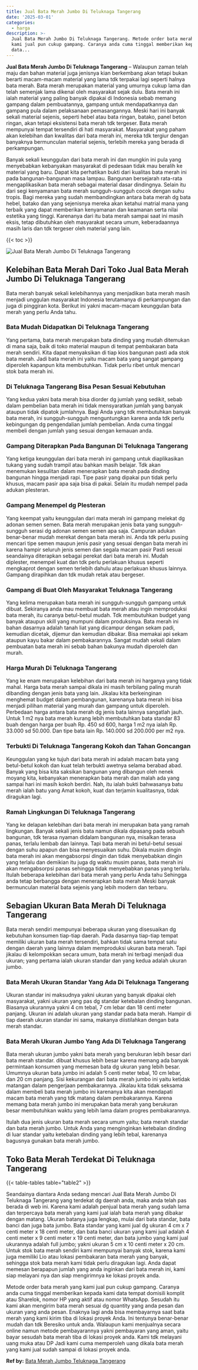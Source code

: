 ```yaml
---
title: Jual Bata Merah Jumbo Di Teluknaga Tangerang
date: '2025-03-01'
categories:
  - harga
description: >-
  Jual Bata Merah Jumbo Di Teluknaga Tangerang. Metode order bata merah yang
  kami jual pun cukup gampang. Caranya anda cuma tinggal memberikan kepada kami
  data...
---
```


**Jual Bata Merah Jumbo Di Teluknaga Tangerang** – Walaupun zaman telah maju dan bahan material juga jenisnya kian berkembang akan tetapi bukan berarti macam-macam material yang lama tdk terpakai lagi seperti halnya bata merah. Bata merah merupakan material yang umurnya cukup lama dan telah semenjak lama dikenal oleh masyarakat sejak dulu. Bata merah ini ialah material yang paling banyak dipakai di Indonesia sebab memang gampang dalam pembuatannya, gampang untuk mendapatkannya dan gampang pula dalam pelaksanaan pemasangannya. Meski hari ini banyak sekali material sejenis, seperti hebel atau bata ringan, batako, panel beton ringan, akan tetapi eksistensi bata merah tdk tergeser. Bata merah mempunyai tempat tersendiri di hati masyarakat. Masyarakat yang paham akan kelebihan dan kwalitas dari bata merah ini, mereka tdk tergiur dengan banyaknya bermunculan material sejenis, terlebih mereka yang berada di perkampungan.

Banyak sekali keunggulan dari bata merah ini dan mungkin ini pula yang menyebabkan kebanyakan masyarakat di pedesaan tidak mau beralih ke material yang baru. Dapat kita perhatikan bukti dari kualitas bata merah ini pada bangunan-bangunan masa lampau. Bangunan bersejarah rata-rata mengaplikasikan bata merah sebagai material dasar dindingnya. Selain itu dari segi kenyamanan bata merah sungguh-sungguh cocok dengan suhu tropis. Bagi mereka yang sudah membandingkan antara bata merah dg bata hebel, batako dan yang sejenisnya mereka akan ketahui matrial mana yang terbaik yang dapat memberikan kenyamanan dan keamanan serta nilai estetika yang tinggi. Karenanya dari itu bata merah sampai saat ini masih eksis, tetap dibutuhkan oleh masyarakat secara umum, keberadaannya masih laris dan tdk tergeser oleh material yang lain.

{{< toc >}}

![Jual Bata Merah Jumbo Di Teluknaga Tangerang](/images/jual-bata-merah-38.png)

## Kelebihan Bata Merah Dari Toko Jual Bata Merah Jumbo Di Teluknaga Tangerang

Bata merah banyak sekali kelebihannya yang menjadikan bata merah masih menjadi unggulan masyarakat Indonesia terutamanya di perkampungan dan juga di pinggiran kota. Berikut ini yakni macam-macam keunggulan bata merah yang perlu Anda tahu.

### Bata Mudah Didapatkan Di Teluknaga Tangerang

Yang pertama, bata merah merupakan bata dinding yang mudah ditemukan di mana saja, baik di toko material maupun di tempat pembakaran bata merah sendiri. Kita dapat menyaksikan di tiap kios bangunan pasti ada stok bata merah. Jadi bata merah ini yaitu macam bata yang sangat gampang diperoleh kapanpun kita membutuhkan. Tidak perlu ribet untuk mencari stok bata merah ini.

### Di Teluknaga Tangerang Bisa Pesan Sesuai Kebutuhan

Yang kedua yakni bata merah bisa diorder dg jumlah yang sedikit, sebab dalam pembelian bata merah ini tidak mensyaratkan jumlah yang banyak ataupun tidak dipatok jumlahnya. Bagi Anda yang tdk membutuhkan banyak bata merah, ini sungguh-sungguh menguntungkan karena anda tdk perlu kebingungan dg pengendalian jumlah pembelian. Anda cuma tinggal membeli dengan jumlah yang sesuai dengan kemauan anda.

### Gampang Diterapkan Pada Bangunan Di Teluknaga Tangerang

Yang ketiga keunggulan dari bata merah ini gampang untuk diaplikasikan tukang yang sudah trampil atau bahkan masih belajar. Tdk akan menemukan kesulitan dalam menerapkan bata merah pada dinding bangunan hingga menjadi rapi. Tipe pasir yang dipakai pun tidak perlu khusus, macam pasir apa saja bisa di pakai. Selain itu mudah nempel pada adukan plesteran.

### Gampang Menempel dg Plesteran

Yang keempat yaitu keunggulan dari mata merah ini gampang melekat dg adonan semen semen. Bata merah merupakan jenis bata yang sungguh-sungguh serasi dg adonan semen semen apa saja. Campuran adukan benar-benar mudah merekat dengan bata merah ini. Anda tdk perlu pusing mencari tipe semen maupun jenis pasir yang sesuai dengan bata merah ini karena hampir seluruh jenis semen dan segala macam pasir Pasti sesuai seandainya diterapkan sebagai perekat dari bata merah ini. Mudah diplester, menempel kuat dan tdk perlu perlakuan khusus seperti mengkaprot dengan semen terlebih dahulu atau perlakuan khusus lainnya. Gampang dirapihkan dan tdk mudah retak atau bergeser.

### Gampang di Buat Oleh Masyarakat Teluknaga Tangerang

Yang kelima merupakan bata merah ini sungguh-sungguh gampang untuk dibuat. Sekiranya anda mau membuat bata merah atau ingin memproduksi bata merah, itu caranya betul-betul mudah. Tdk membutuhkan budget yang banyak ataupun skill yang mumpuni dalam produksinya. Bata merah ini bahan dasarnya adalah tanah liat yang dicampur dengan sekam padi, kemudian dicetak, dijemur dan kemudian dibakar. Bisa memakai api sekam ataupun kayu bakar dalam pembakarannya. Sangat mudah sekali dalam pembuatan bata merah ini sebab bahan bakunya mudah diperoleh dan murah.

### Harga Murah Di Teluknaga Tangerang

Yang ke enam merupakan kelebihan dari bata merah ini harganya yang tidak mahal. Harga bata merah sampai dikala ini masih terbilang paling murah dibanding dengan jenis bata yang lain. Jikalau kita berkeinginan menghemat budget dalam pembangunan, karenanya bata merah ini bisa menjadi pilihan material yang murah dan gampang untuk diperoleh. Perbedaan harga antara bata merah dg jenis bata lainnya sangatlah jauh. Untuk 1 m2 nya bata merah kurang lebih membutuhkan bata standar 83 buah dengan harga per buah Rp. 450 sd 600, harga 1 m2 nya ialah Rp. 33.000 sd 50.000. Dan tipe bata lain Rp. 140.000 sd 200.000 per m2 nya.

### Terbukti Di Teluknaga Tangerang Kokoh dan Tahan Goncangan

Keunggulan yang ke tujuh dari bata merah ini adalah macam bata yang betul-betul kokoh dan kuat telah terbukti awetnya selama berabad abad. Banyak yang bisa kita saksikan bangunan yang dibangun oleh nenek moyang kita, kebanyakan menerapkan bata merah dan malah ada yang sampai hari ini masih kokoh berdiri. Nah, itu ialah bukti bahwasanya batu merah ialah batu yang Amat kokoh, kuat dan terjamin kualitasnya, tidak diragukan lagi.

### Ramah Lingkungan Di Teluknaga Tangerang

Yang ke delapan kelebihan dari bata merah ini merupakan bata yang ramah lingkungan. Banyak sekali jenis bata namun dikala dipasang pada sebuah bangunan, tdk terasa nyaman didalam bangunan nya, misalkan terasa panas, terlalu lembab dan lainnya. Tapi bata merah ini betul-betul sesuai dengan suhu apapun dan bisa menyesuaikan suhu. Dikala musim dingin bata merah ini akan mengabsorpsi dingin dan tidak menyebabkan dingin yang terlalu dan demikian itu juga dg waktu musim panas, bata merah ini akan mengabsorpsi panas sehingga tidak menyebabkan panas yang terlalu. Itulah beberapa kelebihan dari bata merah yang perlu Anda tahu Sehingga anda tetap berbangga dengan menerapkan bata merah Meski banyak bermunculan material bata sejenis yang lebih modern dan terbaru.

## Sebagian Ukuran Bata Merah Di Teluknaga Tangerang

Bata merah sendiri mempunyai beberapa ukuran yang disesuaikan dg kebutuhan konsumen tiap-tiap daerah. Pada dasarnya tiap-tiap tempat memiliki ukuran bata merah tersendiri, bahkan tidak sama tempat satu dengan daerah yang lainnya dalam memproduksi ukuran bata merah. Tapi jikalau di kelompokkan secara umum, bata merah ini terbagi menjadi dua ukuran; yang pertama ialah ukuran standar dan yang kedua adalah ukuran jumbo.

### Bata Merah Ukuran Standar Yang Ada Di Teluknaga Tangerang

Ukuran standar ini maksudnya yakni ukuran yang banyak dipakai oleh masyarakat, yakni ukuran yang pas dg standar ketebalan dinding bangunan. Biasanya ukurannya yakni 4 cm tebal, 7 cm lebar dan 18 centi meter panjang. Ukuran ini adalah ukuran yang standar pada bata merah. Hampir di tiap daerah ukuran standar ini sama, makanya diistilahkan dengan bata merah standar.

### Bata Merah Ukuran Jumbo Yang Ada Di Teluknaga Tangerang

Bata merah ukuran jumbo yakni bata merah yang berukuran lebih besar dari bata merah standar. dibuat khusus lebih besar karena memang ada banyak permintaan konsumen yang memesan bata dg ukuran yang lebih besar. Umumnya ukuran bata jumbo ini adalah 5 centi meter tebal, 10 cm lebar, dan 20 cm panjang. Sisi kekurangan dari bata merah jumbo ini yaitu ketidak matangan dalam pengerjaan pembakarannya. Jikalau kita tidak seksama dalam membeli bata merah jumbo ini karenanya kita akan mendapati macam bata merah yang tdk matang dalam pembakarannya. Karena memang bata merah jumbo ini merupakan bata merah yang berukuran besar membutuhkan waktu yang lebih lama dalam progres pembakarannya.

Itulah dua jenis ukuran bata merah secara umum yaitu; bata merah standar dan bata merah jumbo. Untuk Anda yang menginginkan ketebalan dinding di luar standar yaitu ketebalan dinding yang lebih tebal, karenanya bagusnya gunakan bata merah jumbo.

## Toko Bata Merah Terdekat Di Teluknaga Tangerang

{{< table-tables table="table2" >}}

Seandainya diantara Anda sedang mencari Jual Bata Merah Jumbo Di Teluknaga Tangerang yang terdekat dg daerah anda, maka anda telah pas berada di web ini. Karena kami adalah penjual bata merah yang sudah lama dan terpercaya bata merah yang kami jual ialah bata merah yang dibakar dengan matang. Ukuran batanya juga lengkap, mulai dari bata standar, bata banci dan juga bata jumbo. Bata standar yang kami jual dg ukuran 4 cm x 7 centi meter x 18 centi meter, dan bata banci ukuran yang kami jual adalah 4 centi meter x 9 centi meter x 19 centi meter, dan bata jumbo yang kami jual ukurannya adalah full jumbo; yakni ukuran 5 cm x 10 centi meter x 20 cm. Untuk stok bata merah sendiri kami mempunyai banyak stok, karena kami juga memiliki Lio atau lokasi pembakaran bata merah yang banyak, sehingga stok bata merah kami tidak perlu diragukan lagi. Anda dapat memesan berapapun jumlah yang anda inginkan dari bata merah ini, kami siap melayani nya dan siap mengirimnya ke lokasi proyek anda.

Metode order bata merah yang kami jual pun cukup gampang. Caranya anda cuma tinggal memberikan kepada kami data tempat domisili komplit atau Sharelok, nomor HP yang aktif atau nomor WhatsApp. Sesudah itu kami akan mengirim bata merah sesuai dg quantity yang anda pesan dan ukuran yang anda pesan. Enaknya lagi anda bisa membayarnya saat bata merah yang kami kirim tiba di lokasi proyek Anda. Ini tentunya benar-benar mudah dan tdk Beresiko untuk anda. Walaupun kami menjualnya secara online namun metode pembayarannya yakni pembayaran yang aman, yaitu bayar sesudah bata merah tiba di lokasi proyek anda. Kami tdk melayani uang muka atau DP Jadi kami cuma memperoleh uang dikala bata merah yang kami jual sudah sampai di lokasi proyek anda.

**Ref by:** [Bata Merah Jumbo Teluknaga Tangerang](https://id.wikipedia.org/wiki/Bata)
